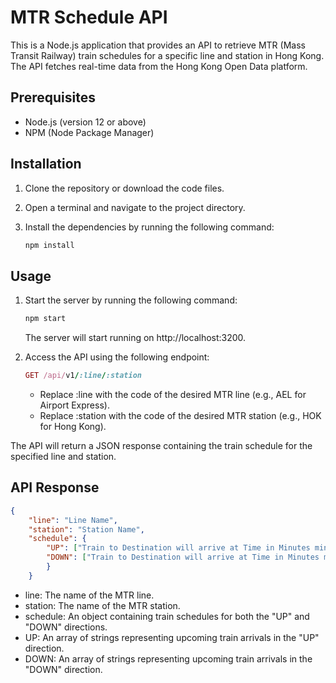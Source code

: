 # MTR Schedule API

This is a Node.js application that provides an API to retrieve MTR (Mass Transit Railway) train schedules for a specific line and station in Hong Kong. The API fetches real-time data from the Hong Kong Open Data platform.

## Prerequisites

- Node.js (version 12 or above)
- NPM (Node Package Manager)

## Installation

1. Clone the repository or download the code files.
2. Open a terminal and navigate to the project directory.
3. Install the dependencies by running the following command:

   ```bash
   npm install
   ```
## Usage
1. Start the server by running the following command:
   ```bash
   npm start
   ```
   The server will start running on http://localhost:3200.

2. Access the API using the following endpoint:
   ```ruby
   GET /api/v1/:line/:station
   ```
   - Replace :line with the code of the desired MTR line (e.g., AEL for Airport Express).
   - Replace :station with the code of the desired MTR station (e.g., HOK for Hong Kong).

The API will return a JSON response containing the train schedule for the specified line and station.

## API Response

```json
{
    "line": "Line Name",
    "station": "Station Name",
    "schedule": {
        "UP": ["Train to Destination will arrive at Time in Minutes mins"],
        "DOWN": ["Train to Destination will arrive at Time in Minutes mins"]
        }
    }
```

  - line: The name of the MTR line.
  - station: The name of the MTR station.
  - schedule: An object containing train schedules for both the "UP" and "DOWN" directions.
  - UP: An array of strings representing upcoming train arrivals in the "UP" direction.
  - DOWN: An array of strings representing upcoming train arrivals in the "DOWN" direction.